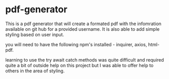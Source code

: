 # pdf-generator

This is a pdf generator that will create a formated pdf with the infomration available on git hub for a provided username. It is also able to add simple styling based on user input.

you will need to have the following npm's installed - inquirer, axios, html-pdf.

learning to use the try await catch methods was quite difficult and required quite a bit of outside help on this project but I was able to offer help to others in the area of styling.

